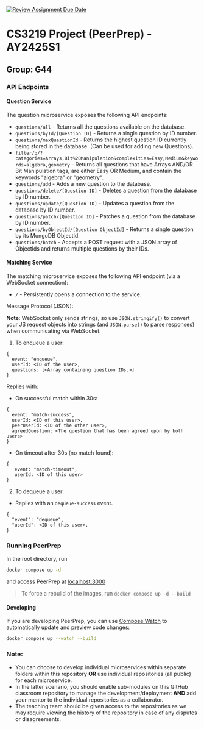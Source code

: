 [![Review Assignment Due Date](https://classroom.github.com/assets/deadline-readme-button-22041afd0340ce965d47ae6ef1cefeee28c7c493a6346c4f15d667ab976d596c.svg)](https://classroom.github.com/a/bzPrOe11)
# CS3219 Project (PeerPrep) - AY2425S1
## Group: G44


### API Endpoints
#### Question Service
The question microservice exposes the following API endpoints:
- ```questions/all``` - Returns all the questions available on the database.
- ```questions/byId/[Question ID]``` - Returns a single question by ID number.
- ```questions/maxQuestionId``` - Returns the highest question ID currently being stored in the database. (Can be used for adding new Questions).
- ```filter/q/?categories=Arrays,Bit%20Manipulation&complexities=Easy,Medium&keywords=algebra,geometry``` - Returns all questions that have Arrays AND/OR Bit Manipulation tags, are either Easy OR Medium, and contain the keywords "algebra" or "geometry".
- ```questions/add``` - Adds a new question to the database.
- ```questions/delete/[Question ID]``` - Deletes a question from the database by ID number.
- ```questions/update/[Question ID]``` - Updates a question from the database by ID number.
- ```questions/patch/[Question ID]``` - Patches a question from the database by ID number.
- `questions/byObjectId/[Question ObjectId]` - Returns a single question by its MongoDB ObjectId.
- `questions/batch` - Accepts a POST request with a JSON array of ObjectIds and returns multiple questions by their IDs.

#### Matching Service
The matching microservice exposes the following API endpoint (via a WebSocket connection):
- ```/``` - Persistently opens a connection to the service.

Message Protocol (JSON):

**Note**: WebSocket only sends strings, so use ```JSON.stringify()``` to convert your JS request objects into strings (and ```JSON.parse()``` to parse responses) when communicating via WebSocket.<br>

1. To enqueue a user:
```
{
  event: "enqueue",
  userId: <ID of the user>,
  questions: [<Array containing question IDs.>]
}
```
Replies with:

- On successful match within 30s:
```
{
  event: "match-success",
  userId: <ID of this user>,
  peerUserId: <ID of the other user>,
  agreedQuestion: <The question that has been agreed upon by both users>
}
```
- On timeout after 30s (no match found):
```
{
   event: "match-timeout",
   userId: <ID of this user>
}
```
2. To dequeue a user:
- Replies with an ```dequeue-success``` event.
```
{
  "event": "dequeue",
  "userId": <ID of this user>,
}
```

### Running PeerPrep
In the root directory, run
```sh
docker compose up -d
```
and access PeerPrep at [localhost:3000](http://localhost:3000)

> To force a rebuild of the images, run
> `docker compose up -d --build`

#### Developing
If you are developing PeerPrep, you can use [Compose Watch](https://docs.docker.com/compose/how-tos/file-watch/) to automatically update and preview code changes:
```sh
docker compose up --watch --build
```

### Note: 
- You can choose to develop individual microservices within separate folders within this repository **OR** use individual repositories (all public) for each microservice. 
- In the latter scenario, you should enable sub-modules on this GitHub classroom repository to manage the development/deployment **AND** add your mentor to the individual repositories as a collaborator. 
- The teaching team should be given access to the repositories as we may require viewing the history of the repository in case of any disputes or disagreements. 
